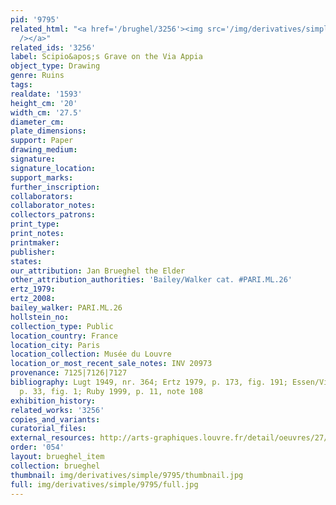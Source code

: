 ```yaml
---
pid: '9795'
related_html: "<a href='/brughel/3256'><img src='/img/derivatives/simple/3256/thumbnail.jpg'
  /></a>"
related_ids: '3256'
label: Scipio&apos;s Grave on the Via Appia
object_type: Drawing
genre: Ruins
tags: 
realdate: '1593'
height_cm: '20'
width_cm: '27.5'
diameter_cm: 
plate_dimensions: 
support: Paper
drawing_medium: 
signature: 
signature_location: 
support_marks: 
further_inscription: 
collaborators: 
collaborator_notes: 
collectors_patrons: 
print_type: 
print_notes: 
printmaker: 
publisher: 
states: 
our_attribution: Jan Brueghel the Elder
other_attribution_authorities: 'Bailey/Walker cat. #PARI.ML.26'
ertz_1979: 
ertz_2008: 
bailey_walker: PARI.ML.26
hollstein_no: 
collection_type: Public
location_country: France
location_city: Paris
location_collection: Musée du Louvre
location_or_most_recent_sale_notes: INV 20973
provenance: 7125|7126|7127
bibliography: Lugt 1949, nr. 364; Ertz 1979, p. 173, fig. 191; Essen/Vienna 1997-98,
  p. 33, fig. 1; Ruby 1999, p. 11, note 108
exhibition_history: 
related_works: '3256'
copies_and_variants: 
curatorial_files: 
external_resources: http://arts-graphiques.louvre.fr/detail/oeuvres/27/105559-Tombeau-de-Scipion-sur-la-Via-Appia-a-Rome
order: '054'
layout: brueghel_item
collection: brueghel
thumbnail: img/derivatives/simple/9795/thumbnail.jpg
full: img/derivatives/simple/9795/full.jpg
---
```

